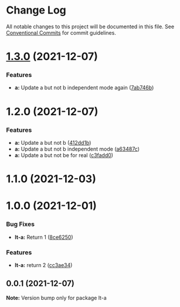 # Change Log

All notable changes to this project will be documented in this file.
See [Conventional Commits](https://conventionalcommits.org) for commit guidelines.

# [1.3.0](https://github.com/wodenx/lerna-test/compare/lt-a@1.2.0...lt-a@1.3.0) (2021-12-07)


### Features

* **a:** Update a but not b independent mode again ([7ab746b](https://github.com/wodenx/lerna-test/commit/7ab746b991f3c05ee3de830eb400f1a4692f87d8))





# 1.2.0 (2021-12-07)


### Features

* **a:** Update a but not b ([412dd1b](https://github.com/wodenx/lerna-test/commit/412dd1bb4324a29ead9b64f9bc77beaeba5686fc))
* **a:** Update a but not b independent mode ([a63487c](https://github.com/wodenx/lerna-test/commit/a63487c9548cfa1f31495a68713d6ac588f2c0b8))
* **a:** Update a but not be for real ([c3fadd0](https://github.com/wodenx/lerna-test/commit/c3fadd0dd2ff5fff0036f1e123816b659f424a0d))



# 1.1.0 (2021-12-03)



# 1.0.0 (2021-12-01)


### Bug Fixes

* **lt-a:** Return 1 ([8ce6250](https://github.com/wodenx/lerna-test/commit/8ce6250cba641673369bb2e020c00808666a9eab))


### Features

* **lt-a:** return 2 ([cc3ae34](https://github.com/wodenx/lerna-test/commit/cc3ae34d0e75ed317dd66c699ed30412da9f4953))





## 0.0.1 (2021-12-07)

**Note:** Version bump only for package lt-a
